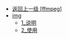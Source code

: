 - [返回上一级 [ffmpeg]](page/视频/ffmpeg/)
- [img](page/视频/ffmpeg/img/)
  - [1_说明](page/视频/ffmpeg/img/1_说明/)
  - [2_使用](page/视频/ffmpeg/img/2_使用/)

